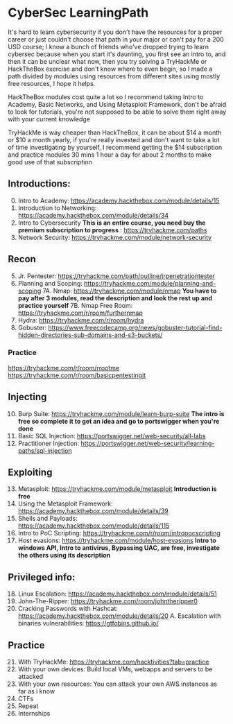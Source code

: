 # CyberSec LearningPath

It's hard to learn cybersecurity if you don't have the resources for a proper career or just couldn't choose that path in your major or can't pay for a 200 USD course; I know a bunch of friends who've dropped trying to learn cybersec because when you start it's daunting, you first see an intro to, and then it can be unclear what now, then you try solving a TryHackMe or HackTheBox exercise and don't know where to even begin, so I made a path divided by modules using resources from different sites using mostly free resources, I hope it helps.

HackTheBox modules cost quite a lot so I recommend taking Intro to Academy, Basic Networks, and Using Metasploit Framework, don't be afraid to look for tutorials, you're not supposed to be able to solve them right away with your current knowledge

TryHackMe is way cheaper than HackTheBox, it can be about $14 a month or $10 a month yearly, if you're really invested and don't want to take a lot of time investigating by yourself, I recommend getting the $14 subscription and practice modules 30 mins 1 hour a day for about 2 months to make good use of that subscription

## Introductions:
0. Intro to Academy: https://academy.hackthebox.com/module/details/15
1. Introduction to Networking: https://academy.hackthebox.com/module/details/34
2. Intro to Cybersecurity **This is an entire course, you need buy the premium subscription to progress** : https://tryhackme.com/paths
3. Network Security: https://tryhackme.com/module/network-security

## Recon
5. Jr. Pentester: https://tryhackme.com/path/outline/jrpenetrationtester
6. Planning and Scoping: https://tryhackme.com/module/planning-and-scoping
7A. Nmap: https://tryhackme.com/module/nmap **You have to pay after 3 modules, read the description and look the rest up and practice yourself**
7B. Nmap Free Room: https://tryhackme.com/r/room/furthernmap
8. Hydra: https://tryhackme.com/r/room/hydra
9. Gobuster: https://www.freecodecamp.org/news/gobuster-tutorial-find-hidden-directories-sub-domains-and-s3-buckets/

### Practice 
https://tryhackme.com/r/room/rrootme
https://tryhackme.com/r/room/basicpentestingjt

## Injecting
10. Burp Suite: https://tryhackme.com/module/learn-burp-suite **The intro is free so complete it to get an idea and go to portswigger when you're done**
11. Basic SQL Injection: https://portswigger.net/web-security/all-labs
12. Practitioner Injection: https://portswigger.net/web-security/learning-paths/sql-injection

## Exploiting
13. Metasploit: https://tryhackme.com/module/metasploit **Introduction is free**
14. Using the Metasploit Framework: https://academy.hackthebox.com/module/details/39
15. Shells and Payloads: https://academy.hackthebox.com/module/details/115
16. Intro to PoC Scripting: https://tryhackme.com/r/room/intropocscripting
17. Host evasions: https://tryhackme.com/module/host-evasions **Intro to windows API, Intro to antivirus, Bypassing UAC, are free, investigate the others using its description**

## Privileged info:
18. Linux Escalation: https://academy.hackthebox.com/module/details/51 
19. John-The-Ripper: https://tryhackme.com/room/johntheripper0
20. Cracking Passwords with Hashcat: https://academy.hackthebox.com/module/details/20
A. Escalation with binaries vulnerabilities: https://gtfobins.github.io/
## Practice
21. With TryHackMe: https://tryhackme.com/hacktivities?tab=practice
22. With your own devices: Build local VMs, webapps and servers to be attacked
23. With your own resources: You can attack your own AWS instances as far as i know 
24. CTFs
25. Repeat
26. Internships
